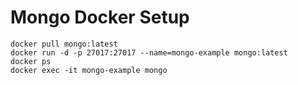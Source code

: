 # Mongo Docker Setup

``` batch
docker pull mongo:latest
docker run -d -p 27017:27017 --name=mongo-example mongo:latest
docker ps 
docker exec -it mongo-example mongo


```
